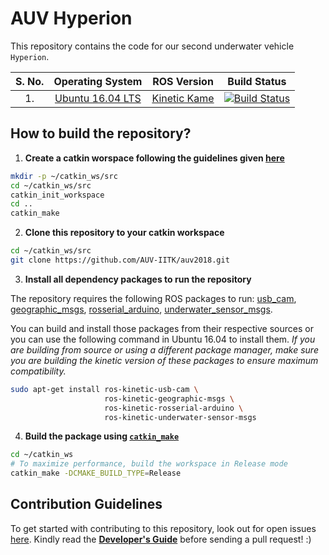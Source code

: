 
# AUV Hyperion

This repository contains the code for our second underwater vehicle `Hyperion`. 


| S. No. 	| Operating System 	|  ROS Version 	| Build Status 	|
|:------:	|:----------------:	|:------------:	|:------------:	|
| 1.     	| [Ubuntu 16.04 LTS](http://releases.ubuntu.com/16.04/) 	| [Kinetic Kame](http://wiki.ros.org/kinetic) 	|  [![Build Status](https://travis-ci.org/AUV-IITK/auv2018.svg?branch=master)](https://travis-ci.org/AUV-IITK/auv2018)|

## How to build the repository?

1. **Create a catkin worspace following the guidelines given [here](http://wiki.ros.org/catkin/Tutorials/create_a_workspace)**
```bash
mkdir -p ~/catkin_ws/src
cd ~/catkin_ws/src
catkin_init_workspace
cd ..
catkin_make
```

2. **Clone this repository to your catkin workspace**
```bash
cd ~/catkin_ws/src
git clone https://github.com/AUV-IITK/auv2018.git
```

3. **Install all dependency packages to run the repository**

The repository requires the following ROS packages to run: [usb_cam](http://wiki.ros.org/usb_cam), [geographic_msgs](http://wiki.ros.org/geometry_msgs), [rosserial_arduino](http://wiki.ros.org/rosserial_arduino), [underwater_sensor_msgs](http://wiki.ros.org/underwater_sensor_msgs). 

You can build and install those packages from their respective sources or you can use the following command in Ubuntu 16.04 to install them. *If you are building from source or using a different package manager, make sure you are building the kinetic version of these packages to ensure maximum compatibility.*

```bash
sudo apt-get install ros-kinetic-usb-cam \
                     ros-kinetic-geographic-msgs \
                     ros-kinetic-rosserial-arduino \
                     ros-kinetic-underwater-sensor-msgs
```

4. **Build the package using [`catkin_make`](http://wiki.ros.org/catkin/commands/catkin_make)**
```bash
cd ~/catkin_ws
# To maximize performance, build the workspace in Release mode
catkin_make -DCMAKE_BUILD_TYPE=Release
```

## Contribution Guidelines

To get started with contributing to this repository, look out for open issues [here](https://github.com/AUV-IITK/auv2018/issues). Kindly read the [__Developer's Guide__](https://github.com/AUV-IITK/AUVWiki/wiki/Developers-Guide) before sending a pull request! :)
